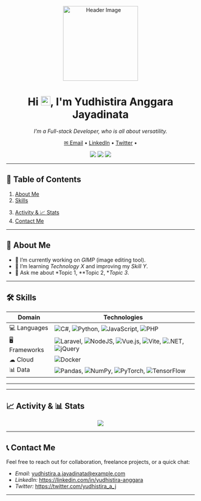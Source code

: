 <!-- ==================== -->
<!--       HEADER        -->
<!-- ==================== -->

<p align="center">
  <img src="YOUR_HEADLINE_IMAGE_OR_AVATAR_URL" alt="Header Image" width="200"/>
</p>

<h1 align="center">Hi <img src="https://media.giphy.com/media/hvRJCLFzcasrR4ia7z/giphy.gif" width="25px" height="25px">, I'm Yudhistira Anggara Jayadinata</h1>
<p align="center">
  <em>I'm a Full-stack Developer, who is all about versatility.</em>
</p>

<p align="center">
  <!-- Contact / Social Links -->
  <a href="mailto:yudhistira.a.jayadinata+github@gmail.com">✉ Email</a> •
  <a href="https://linkedin.com/in/yudhistira-anggara">LinkedIn</a> •
  <a href="https://twitter.com/yudhistira_a_j">Twitter</a> •
  <!-- <a href="https://yourblog.com">Blog</a> -->
</p>

<p align="center">
  <!-- Badges -->
  <img src="https://img.shields.io/badge/Last%20Commit-<DATE>-blue">
  <img src="https://img.shields.io/badge/GitHub%20Stats-yudhistira-anggara-<COLOR>">
  <img src="https://img.shields.io/badge/Top%20Langs-yudhistira-anggara-<COLOR>">
</p>

---

## 📖 Table of Contents
1. [About Me](#about-me)  
2. [Skills](#skills)  
<!-- 3. [Pinned Projects](#pinned-projects)  
4. [Featured Projects](#featured-projects)
3. [Open Source Contributions](#open-source-contributions) -->
3. [Activity & 📈 Stats](#activity---stats)  
4. [Contact Me](#contact-me)

---

## 🧐 About Me
- 🔭 I’m currently working on *GIMP* (image editing tool).  
- 🌱 I’m learning *Technology X* and improving my *Skill Y*.  
- 💬 Ask me about *Topic 1, **Topic 2, **Topic 3*.  

---

## 🛠 Skills

| Domain       | Technologies                                 |
| ------------ | -------------------------------------------- |
| 💻 Languages | ![C#](https://custom-icon-badges.demolab.com/badge/C%23-%23239120.svg?logo=cshrp&logoColor=white), ![Python](https://img.shields.io/badge/Python-3776AB?logo=python&logoColor=fff), ![JavaScript](https://img.shields.io/badge/JavaScript-F7DF1E?logo=javascript&logoColor=000), ![PHP](https://img.shields.io/badge/php-%23777BB4.svg?&logo=php&logoColor=white) |
| 🖥 Frameworks | ![Laravel](https://img.shields.io/badge/Laravel-%23FF2D20.svg?logo=laravel&logoColor=white), ![NodeJS](https://img.shields.io/badge/Node.js-6DA55F?logo=node.js&logoColor=white), ![Vue.js](https://img.shields.io/badge/Vue.js-4FC08D?logo=vuedotjs&logoColor=fff), ![Vite](https://img.shields.io/badge/Vite-646CFF?logo=vite&logoColor=fff), ![.NET](https://img.shields.io/badge/.NET-512BD4?logo=dotnet&logoColor=fff), ![jQuery](https://img.shields.io/badge/jQuery-0769AD?logo=jquery&logoColor=fff)              |
| ☁ Cloud     | ![Docker](https://img.shields.io/badge/Docker-2496ED?logo=docker&logoColor=fff)|
| 📊 Data      | ![Pandas](https://img.shields.io/badge/Pandas-150458?logo=pandas&logoColor=fff), ![NumPy](https://img.shields.io/badge/NumPy-4DABCF?logo=numpy&logoColor=fff), ![PyTorch](https://img.shields.io/badge/PyTorch-ee4c2c?logo=pytorch&logoColor=white), ![TensorFlow](https://img.shields.io/badge/TensorFlow-ff8f00?logo=tensorflow&logoColor=white)      |

---
<!--
## 📌 Pinned Projects
Use GitHub’s [Pin feature](https://docs.github.com/en/repositories/organizing-your-repository-with-pins-and-stars/managing-pinned-repositories) to highlight your best work:

<p align="center">
  <a href="https://github.com/yourusername/project-1">
    <img src="https://github-readme-stats.vercel.app/api/pin/?username=yourusername&repo=project-1" alt="Project 1"/>
  </a>
  <a href="https://github.com/yourusername/project-2">
    <img src="https://github-readme-stats.vercel.app/api/pin/?username=yourusername&repo=project-2" alt="Project 2"/>
  </a>
  <a href="https://github.com/yourusername/project-3">
    <img src="https://github-readme-stats.vercel.app/api/pin/?username=yourusername&repo=project-3" alt="Project 3"/>
  </a>
</p>

---

## 💼 Featured Projects

### [Project 1](https://github.com/yourusername/project-1)  
> *Problem:* Describe the core challenge or goal.  
> *Solution:* Summarize your approach or tech stack.  
> *Your Role:* e.g. Full-stack development, CI/CD setup, performance tuning.  
> *Impact:* Metrics or outcomes (e.g. 10k monthly users, 99% test coverage).

---

### [Project 2](https://github.com/yourusername/project-2)  
> *Problem:* …  
> *Solution:* …  
> *Your Role:* …  
> *Impact:* …

---

## 🤝 Open Source Contributions
- Contributed *X* issues and *Y* PRs to [Library/Repo Name](https://github.com/owner/repo).  
- Active reviewer/maintainer for [Other Project](https://github.com/owner/other).
-->
---

## 📈 Activity & 📊 Stats
<p align="center">
  <img src="https://github-readme-activity-graph.vercel.app/graph?username=yudhistira-anggara&theme=github" />
</p>

---

## 📞 Contact Me
Feel free to reach out for collaboration, freelance projects, or a quick chat:

- *Email:* yudhistira.a.jayadinata@example.com  
- *LinkedIn:* https://linkedin.com/in/yudhistira-anggara  
- *Twitter:* https://twitter.com/yudhistira_a_j

---
